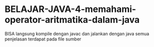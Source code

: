 # BELAJAR-JAVA-4-memahami-operator-aritmatika-dalam-java
BISA langsung kompile dengan javac dan jalankan dengan java
semua penjelasan terdapat pada file sumber
